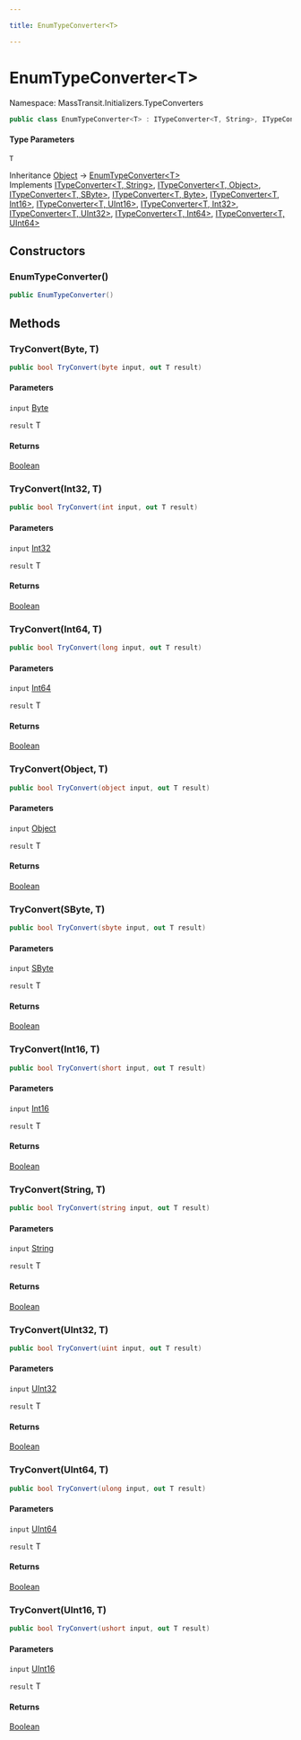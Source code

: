 ```yaml
---

title: EnumTypeConverter<T>

---
```


# EnumTypeConverter\<T\>

Namespace: MassTransit.Initializers.TypeConverters

```csharp
public class EnumTypeConverter<T> : ITypeConverter<T, String>, ITypeConverter<T, Object>, ITypeConverter<T, SByte>, ITypeConverter<T, Byte>, ITypeConverter<T, Int16>, ITypeConverter<T, UInt16>, ITypeConverter<T, Int32>, ITypeConverter<T, UInt32>, ITypeConverter<T, Int64>, ITypeConverter<T, UInt64>
```

#### Type Parameters

`T`<br/>

Inheritance [Object](https://learn.microsoft.com/en-us/dotnet/api/system.object) → [EnumTypeConverter\<T\>](../masstransit-initializers-typeconverters/enumtypeconverter-1)<br/>
Implements [ITypeConverter\<T, String\>](../masstransit-initializers/itypeconverter-2), [ITypeConverter\<T, Object\>](../masstransit-initializers/itypeconverter-2), [ITypeConverter\<T, SByte\>](../masstransit-initializers/itypeconverter-2), [ITypeConverter\<T, Byte\>](../masstransit-initializers/itypeconverter-2), [ITypeConverter\<T, Int16\>](../masstransit-initializers/itypeconverter-2), [ITypeConverter\<T, UInt16\>](../masstransit-initializers/itypeconverter-2), [ITypeConverter\<T, Int32\>](../masstransit-initializers/itypeconverter-2), [ITypeConverter\<T, UInt32\>](../masstransit-initializers/itypeconverter-2), [ITypeConverter\<T, Int64\>](../masstransit-initializers/itypeconverter-2), [ITypeConverter\<T, UInt64\>](../masstransit-initializers/itypeconverter-2)

## Constructors

### **EnumTypeConverter()**

```csharp
public EnumTypeConverter()
```

## Methods

### **TryConvert(Byte, T)**

```csharp
public bool TryConvert(byte input, out T result)
```

#### Parameters

`input` [Byte](https://learn.microsoft.com/en-us/dotnet/api/system.byte)<br/>

`result` T<br/>

#### Returns

[Boolean](https://learn.microsoft.com/en-us/dotnet/api/system.boolean)<br/>

### **TryConvert(Int32, T)**

```csharp
public bool TryConvert(int input, out T result)
```

#### Parameters

`input` [Int32](https://learn.microsoft.com/en-us/dotnet/api/system.int32)<br/>

`result` T<br/>

#### Returns

[Boolean](https://learn.microsoft.com/en-us/dotnet/api/system.boolean)<br/>

### **TryConvert(Int64, T)**

```csharp
public bool TryConvert(long input, out T result)
```

#### Parameters

`input` [Int64](https://learn.microsoft.com/en-us/dotnet/api/system.int64)<br/>

`result` T<br/>

#### Returns

[Boolean](https://learn.microsoft.com/en-us/dotnet/api/system.boolean)<br/>

### **TryConvert(Object, T)**

```csharp
public bool TryConvert(object input, out T result)
```

#### Parameters

`input` [Object](https://learn.microsoft.com/en-us/dotnet/api/system.object)<br/>

`result` T<br/>

#### Returns

[Boolean](https://learn.microsoft.com/en-us/dotnet/api/system.boolean)<br/>

### **TryConvert(SByte, T)**

```csharp
public bool TryConvert(sbyte input, out T result)
```

#### Parameters

`input` [SByte](https://learn.microsoft.com/en-us/dotnet/api/system.sbyte)<br/>

`result` T<br/>

#### Returns

[Boolean](https://learn.microsoft.com/en-us/dotnet/api/system.boolean)<br/>

### **TryConvert(Int16, T)**

```csharp
public bool TryConvert(short input, out T result)
```

#### Parameters

`input` [Int16](https://learn.microsoft.com/en-us/dotnet/api/system.int16)<br/>

`result` T<br/>

#### Returns

[Boolean](https://learn.microsoft.com/en-us/dotnet/api/system.boolean)<br/>

### **TryConvert(String, T)**

```csharp
public bool TryConvert(string input, out T result)
```

#### Parameters

`input` [String](https://learn.microsoft.com/en-us/dotnet/api/system.string)<br/>

`result` T<br/>

#### Returns

[Boolean](https://learn.microsoft.com/en-us/dotnet/api/system.boolean)<br/>

### **TryConvert(UInt32, T)**

```csharp
public bool TryConvert(uint input, out T result)
```

#### Parameters

`input` [UInt32](https://learn.microsoft.com/en-us/dotnet/api/system.uint32)<br/>

`result` T<br/>

#### Returns

[Boolean](https://learn.microsoft.com/en-us/dotnet/api/system.boolean)<br/>

### **TryConvert(UInt64, T)**

```csharp
public bool TryConvert(ulong input, out T result)
```

#### Parameters

`input` [UInt64](https://learn.microsoft.com/en-us/dotnet/api/system.uint64)<br/>

`result` T<br/>

#### Returns

[Boolean](https://learn.microsoft.com/en-us/dotnet/api/system.boolean)<br/>

### **TryConvert(UInt16, T)**

```csharp
public bool TryConvert(ushort input, out T result)
```

#### Parameters

`input` [UInt16](https://learn.microsoft.com/en-us/dotnet/api/system.uint16)<br/>

`result` T<br/>

#### Returns

[Boolean](https://learn.microsoft.com/en-us/dotnet/api/system.boolean)<br/>
